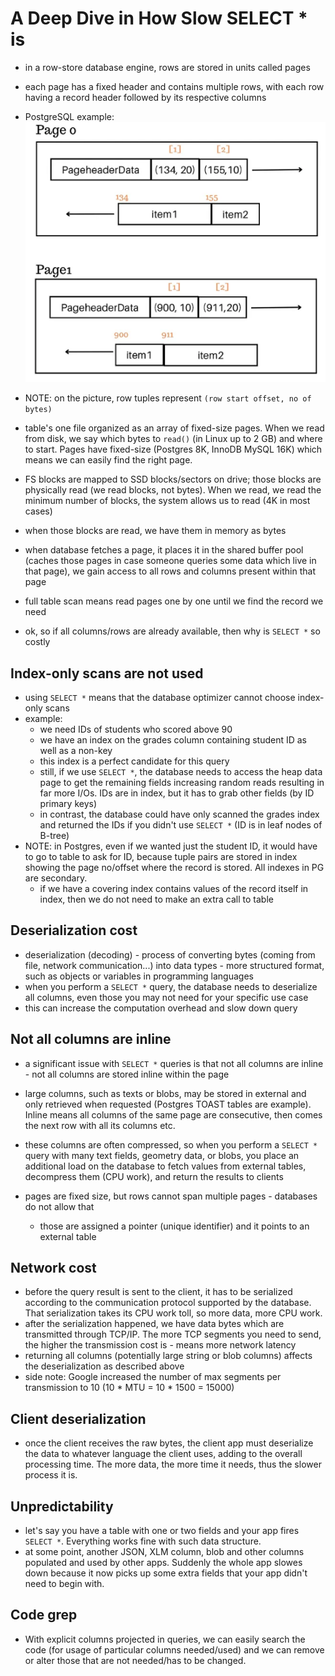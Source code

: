 # A Deep Dive in How Slow SELECT \* is

- in a row-store database engine, rows are stored in units called pages
- each page has a fixed header and contains multiple rows, with each row having a record header followed by its respective columns
- PostgreSQL example:<br>
  ![](images/pg_page_layout.png)

- NOTE: on the picture, row tuples represent `(row start offset, no of bytes)`
- table's one file organized as an array of fixed-size pages. When we read from disk, we say which bytes to `read()` (in Linux up to 2 GB) and where to start. Pages have fixed-size (Postgres 8K, InnoDB MySQL 16K) which means we can easily find the right page.
- FS blocks are mapped to SSD blocks/sectors on drive; those blocks are physically read (we read blocks, not bytes). When we read, we read the minimum number of blocks, the system allows us to read (4K in most cases)
- when those blocks are read, we have them in memory as bytes
- when database fetches a page, it places it in the shared buffer pool (caches those pages in case someone queries some data which live in that page), we gain access to all rows and columns present within that
  page
- full table scan means read pages one by one until we find the record we need
- ok, so if all columns/rows are already available, then why is `SELECT *` so costly

## Index-only scans are not used

- using `SELECT *` means that the database optimizer cannot choose index-only scans
- example:
  - we need IDs of students who scored above 90
  - we have an index on the grades column containing student ID as well as a non-key
  - this index is a perfect candidate for this query
  - still, if we use `SELECT *`, the database needs to access the heap data page to get the remaining fields increasing random reads resulting in far more I/Os. IDs are in index, but it has to grab other fields (by ID primary keys)
  - in contrast, the database could have only scanned the grades index and returned the IDs if you didn't use `SELECT *` (ID is in leaf nodes of B-tree)
- NOTE: in Postgres, even if we wanted just the student ID, it would have to go to table to ask for ID, because tuple pairs are stored in index showing the page no/offset where the record is stored. All indexes in PG are secondary.
  - if we have a covering index contains values of the record itself in index, then we do not need to make an extra call to table

## Deserialization cost

- deserialization (decoding) - process of converting bytes (coming from file, network communication...) into data types - more structured format, such as objects or variables in programming languages
- when you perform a `SELECT *` query, the database needs to deserialize all columns, even those you may not need for your specific use case
- this can increase the computation overhead and slow down query

## Not all columns are inline

- a significant issue with `SELECT *` queries is that not all columns are inline - not all columns are stored inline within the page
- large columns, such as texts or blobs, may be stored in external and only retrieved when requested (Postgres TOAST tables are example). Inline means all columns of the same page are consecutive, then comes the next row with all its columns etc.
- these columns are often compressed, so when you perform a `SELECT *` query with many text fields, geometry data, or blobs, you place an additional load on the database to fetch values from external tables, decompress them (CPU work), and return the results to clients

- pages are fixed size, but rows cannot span multiple pages - databases do not allow that
  - those are assigned a pointer (unique identifier) and it points to an external table

## Network cost

- before the query result is sent to the client, it has to be serialized according to the communication protocol supported by the database. That serialization takes its CPU work toll, so more data, more CPU work.
- after the serialization happened, we have data bytes which are transmitted through TCP/IP. The more TCP segments you need to send, the higher the transmission cost is - means more network latency
- returning all columns (potentially large string or blob columns) affects the deserialization as described above
- side note: Google increased the number of max segments per transmission to 10 (10 \* MTU = 10 \* 1500 = 15000)

## Client deserialization

- once the client receives the raw bytes, the client app must deserialize the data to whatever language the client uses, adding to the overall processing time. The more data, the more time it needs, thus the slower process it is.

## Unpredictability

- let's say you have a table with one or two fields and your app fires `SELECT *`. Everything works fine with such data structure.
- at some point, another JSON, XLM column, blob and other columns populated and used by other apps. Suddenly the whole app slowes down because it now picks up some extra fields that your app didn't need to begin with.

## Code grep

- With explicit columns projected in queries, we can easily search the code (for usage of particular columns needed/used) and we can remove or alter those that are not needed/has to be changed.
